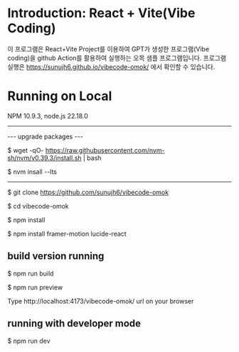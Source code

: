 # Introduction: React + Vite(Vibe Coding)
이 프로그램은 React+Vite Project를 이용하여 GPT가 생성한 프로그램(Vibe coding)을 github Action를 활용하여 실행하는 오목 샘플 프로그램입니다. 
프로그램 실행은 https://sunujh6.github.io/vibecode-omok/ 에서 확인할 수 있습니다. 

# Running on Local

NPM 10.9.3, node.js 22.18.0

-------
--- upgrade packages ---

$ wget -qO- https://raw.githubusercontent.com/nvm-sh/nvm/v0.39.3/install.sh | bash

$ nvm insall --lts

-------

$ git clone https://github.com/sunujh6/vibecode-omok

$ cd vibecode-omok

$ npm install 

$ npm install framer-motion lucide-react

## build version running

$ npm run build

$ npm run preview

Type http://localhost:4173/vibecode-omok/ url on your browser

## running with developer mode

$ npm run dev





